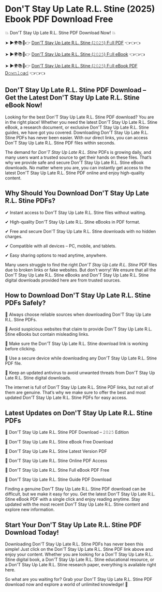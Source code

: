 # Don'T Stay Up Late R.L. Stine (2025) Ebook PDF Download Free

💥 Don'T Stay Up Late R.L. Stine PDF Download Now! 💥

➤ ►🌍📚📱👉 [Don'T Stay Up Late R.L. Stine (𝟸𝟶𝟸𝟻) F𝚞ll PDF](https://getpdf.xyz/dont-stay-up-late-r.l.-stine) 👈👈👈


➤ ►🌍📚📱👉 [Don'T Stay Up Late R.L. Stine (𝟸𝟶𝟸𝟻) F𝚞ll eBook](https://getpdf.xyz/dont-stay-up-late-r.l.-stine) 👈👈👈


➤ ►🌍📚📱👉 [Don'T Stay Up Late R.L. Stine (𝟸𝟶𝟸𝟻) F𝚞ll eBook PDF D𝚘𝚠𝚗𝚕𝚘a𝚍](https://getpdf.xyz/dont-stay-up-late-r.l.-stine) 👈👈👈


## Don'T Stay Up Late R.L. Stine PDF Download – Get the Latest Don'T Stay Up Late R.L. Stine eBook Now!

Looking for the best Don'T Stay Up Late R.L. Stine PDF download? You are in the right place! Whether you need the latest Don'T Stay Up Late R.L. Stine eBook, a research document, or exclusive Don'T Stay Up Late R.L. Stine guides, we have got you covered. Downloading Don'T Stay Up Late R.L. Stine PDFs has never been easier. With our direct links, you can access Don'T Stay Up Late R.L. Stine PDF files within seconds.

The demand for *Don'T Stay Up Late R.L. Stine* PDFs is growing daily, and many users want a trusted source to get their hands on these files. That’s why we provide safe and secure Don'T Stay Up Late R.L. Stine eBook downloads. No matter where you are, you can instantly get access to the latest Don'T Stay Up Late R.L. Stine PDF online and enjoy high-quality content.

## Why Should You Download Don'T Stay Up Late R.L. Stine PDFs?

✔ Instant access to Don'T Stay Up Late R.L. Stine files without waiting.

✔ High-quality Don'T Stay Up Late R.L. Stine eBooks in PDF format.

✔ Free and secure Don'T Stay Up Late R.L. Stine downloads with no hidden charges.

✔ Compatible with all devices – PC, mobile, and tablets.

✔ Easy sharing options to read anytime, anywhere.

Many users struggle to find the right *Don'T Stay Up Late R.L. Stine* PDF files due to broken links or fake websites. But don’t worry! We ensure that all the Don'T Stay Up Late R.L. Stine eBooks and Don'T Stay Up Late R.L. Stine digital downloads provided here are from trusted sources.

## How to Download Don'T Stay Up Late R.L. Stine PDFs Safely?

📌 Always choose reliable sources when downloading Don'T Stay Up Late R.L. Stine PDFs.

📌 Avoid suspicious websites that claim to provide Don'T Stay Up Late R.L. Stine eBooks but contain misleading links.

📌 Make sure the Don'T Stay Up Late R.L. Stine download link is working before clicking.

📌 Use a secure device while downloading any Don'T Stay Up Late R.L. Stine PDF file.

📌 Keep an updated antivirus to avoid unwanted threats from Don'T Stay Up Late R.L. Stine digital downloads.

The internet is full of Don'T Stay Up Late R.L. Stine PDF links, but not all of them are genuine. That’s why we make sure to offer the best and most updated Don'T Stay Up Late R.L. Stine PDFs for easy access.

## Latest Updates on Don'T Stay Up Late R.L. Stine PDFs

🔹 Don'T Stay Up Late R.L. Stine PDF Download – 𝟸𝟶𝟸𝟻 Edition

🔹 Don'T Stay Up Late R.L. Stine eBook Free Download

🔹 Don'T Stay Up Late R.L. Stine Latest Version PDF

🔹 Don'T Stay Up Late R.L. Stine Online PDF Access

🔹 Don'T Stay Up Late R.L. Stine Full eBook PDF Free

🔹 Don'T Stay Up Late R.L. Stine Guide PDF Download

Finding a genuine Don'T Stay Up Late R.L. Stine PDF download can be difficult, but we make it easy for you. Get the latest Don'T Stay Up Late R.L. Stine eBook PDF with a single click and enjoy reading anytime. Stay updated with the most recent Don'T Stay Up Late R.L. Stine content and explore new information.

## Start Your Don'T Stay Up Late R.L. Stine PDF Download Today!

Downloading Don'T Stay Up Late R.L. Stine PDFs has never been this simple! Just click on the Don'T Stay Up Late R.L. Stine PDF link above and enjoy your content. Whether you are looking for a Don'T Stay Up Late R.L. Stine digital book, a Don'T Stay Up Late R.L. Stine educational resource, or a Don'T Stay Up Late R.L. Stine research paper, everything is available right here.

So what are you waiting for? Grab your Don'T Stay Up Late R.L. Stine PDF download now and explore a world of unlimited knowledge! 🚀